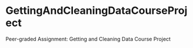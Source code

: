 # GettingAndCleaningDataCourseProject
Peer-graded Assignment: Getting and Cleaning Data Course Project
